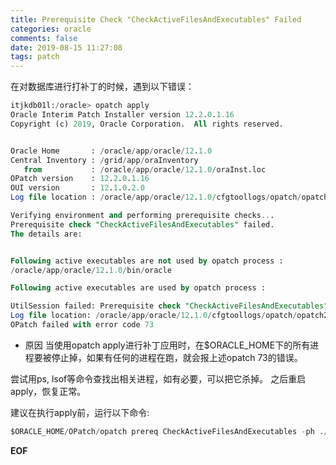 ```yaml
---
title: Prerequisite Check "CheckActiveFilesAndExecutables" Failed
categories: oracle
comments: false
date: 2019-08-15 11:27:08
tags: patch
---
```

在对数据库进行打补丁的时候，遇到以下错误：
```sql
itjkdb01l:/oracle> opatch apply
Oracle Interim Patch Installer version 12.2.0.1.16
Copyright (c) 2019, Oracle Corporation.  All rights reserved.


Oracle Home       : /oracle/app/oracle/12.1.0
Central Inventory : /grid/app/oraInventory
   from           : /oracle/app/oracle/12.1.0/oraInst.loc
OPatch version    : 12.2.0.1.16
OUI version       : 12.1.0.2.0
Log file location : /oracle/app/oracle/12.1.0/cfgtoollogs/opatch/opatch2019-08-12_10-20-02AM_1.log

Verifying environment and performing prerequisite checks...
Prerequisite check "CheckActiveFilesAndExecutables" failed.
The details are:


Following active executables are not used by opatch process :
/oracle/app/oracle/12.1.0/bin/oracle

Following active executables are used by opatch process :

UtilSession failed: Prerequisite check "CheckActiveFilesAndExecutables" failed.
Log file location: /oracle/app/oracle/12.1.0/cfgtoollogs/opatch/opatch2019-08-12_10-20-02AM_1.log
OPatch failed with error code 73
```

* 原因
当使用opatch apply进行补丁应用时，在$ORACLE_HOME下的所有进程要被停止掉，如果有任何的进程在跑，就会报上述opatch 73的错误。

尝试用ps, lsof等命令查找出相关进程，如有必要，可以把它杀掉。
之后重启apply，恢复正常。

建议在执行apply前，运行以下命令:

```sql
$ORACLE_HOME/OPatch/opatch prereq CheckActiveFilesAndExecutables -ph ./
```


__EOF__

